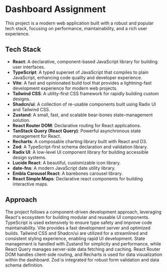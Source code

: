 # Dashboard Assignment

This project is a modern web application built with a robust and popular tech stack, focusing on performance, maintainability, and a rich user experience.

## Tech Stack

- **React**: A declarative, component-based JavaScript library for building user interfaces.
- **TypeScript**: A typed superset of JavaScript that compiles to plain JavaScript, enhancing code quality and developer experience.
- **Vite**: A fast and opinionated build tool that provides a lightning-fast development experience for modern web projects.
- **Tailwind CSS**: A utility-first CSS framework for rapidly building custom designs.
- **Shadcn/ui**: A collection of re-usable components built using Radix UI and Tailwind CSS.
- **Zustand**: A small, fast, and scalable bear-bones state-management solution.
- **React Router DOM**: Declarative routing for React applications.
- **TanStack Query (React Query)**: Powerful asynchronous state management for React.
- **Recharts**: A composable charting library built with React and D3.
- **Zod**: A TypeScript-first schema declaration and validation library.
- **Radix UI**: A low-level UI component library for building accessible design systems.
- **Lucide React**: A beautiful, customizable icon library.
- **date-fns**: A modern JavaScript date utility library.
- **Embla Carousel React**: A barebones carousel library.
- **React Simple Maps**: Declarative react components for building interactive maps.

## Approach

The project follows a component-driven development approach, leveraging React's ecosystem for building modular and reusable UI components. TypeScript is used extensively to ensure type safety and improve code maintainability. Vite provides a fast development server and optimized builds. Tailwind CSS and Shadcn/ui are utilized for a streamlined and consistent styling experience, enabling rapid UI development. State management is handled with Zustand for simplicity and performance, while React Query manages server-side data fetching and caching. React Router DOM handles client-side routing, and Recharts is used for data visualization within the dashboard. Zod is integrated for robust form validation and data schema definition.
